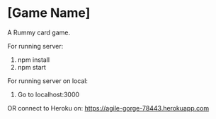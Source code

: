 [Game Name]
===========

A Rummy card game.

For running server:
1. npm install
2. npm start

For running server on local:
1. Go to localhost:3000

OR connect to Heroku on:
https://agile-gorge-78443.herokuapp.com
